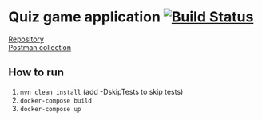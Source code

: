 # Quiz game application [![Build Status](https://travis-ci.org/stellaselena/quizExam.svg?branch=master)](https://travis-ci.org/stellaselena/quizExam)

[Repository](https://github.com/stellaselena/quizExam)  
[Postman collection](https://www.getpostman.com/collections/0c72dac72387d2959600)  

## How to run 
1. `mvn clean install` (add -DskipTests to skip tests)  
2. `docker-compose build`  
3. `docker-compose up`  

